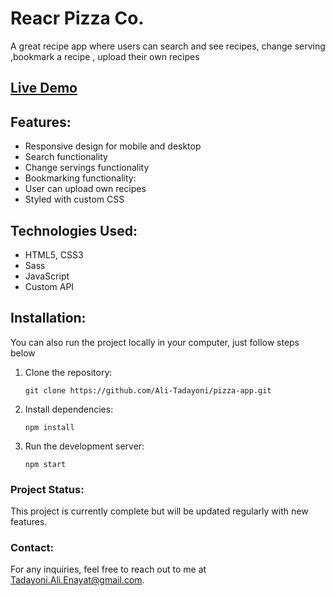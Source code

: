 # Reacr Pizza Co.

A great recipe app where users can search and see recipes, change serving ,bookmark a recipe , upload their own recipes

## [Live Demo](https://your-portfolio-link.com)

## Features:

- Responsive design for mobile and desktop
- Search functionality
- Change servings functionality
- Bookmarking functionality:
- User can upload own recipes
- Styled with custom CSS

## Technologies Used:

- HTML5, CSS3
- Sass
- JavaScript
- Custom API

## Installation:

You can also run the project locally in your computer, just follow steps below

1. Clone the repository:

   ```
   git clone https://github.com/Ali-Tadayoni/pizza-app.git
   ```

2. Install dependencies:

   ```
   npm install
   ```

3. Run the development server:
   ```
   npm start
   ```

### Project Status:

This project is currently complete but will be updated regularly with new features.

### Contact:

For any inquiries, feel free to reach out to me at [Tadayoni.Ali.Enayat@gmail.com](mailto:Tadayoni.Ali.Enayat@gmail.com).
